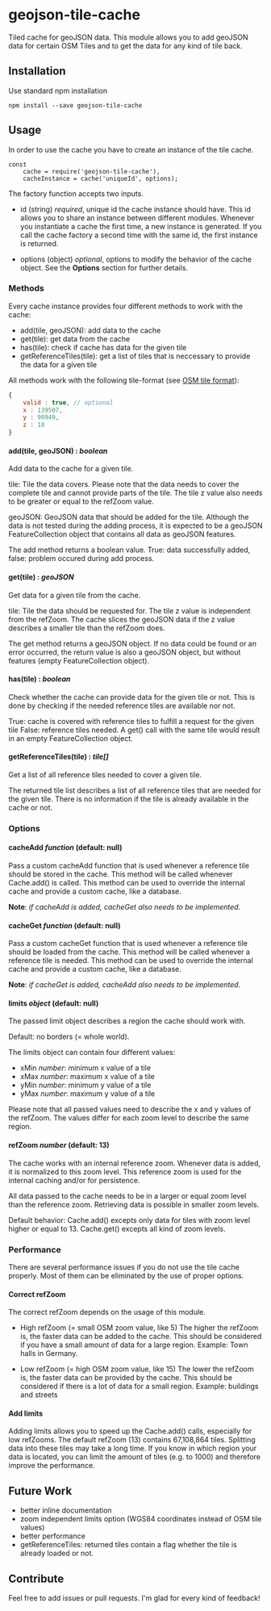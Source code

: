 # geojson-tile-cache
Tiled cache for geoJSON data. This module allows you to add geoJSON data for certain OSM Tiles and to get the data for any kind of tile back.

## Installation
Use standard npm installation

```shell
npm install --save geojson-tile-cache
```

## Usage
In order to use the cache you have to create an instance of the tile cache.

```shell
const
    cache = require('geojson-tile-cache'),
    cacheInstance = cache('uniqueId', options);
```

The factory function accepts two inputs. 

- id (string) *required*, unique id the cache instance should have. This id allows you to share an instance between different modules. Whenever you instantiate a cache the first time, a new instance is generated. If you call the cache factory a second time with the same id, the first instance is returned.

- options (object) *optional*, options to modify the behavior of the cache object. See the **Options** section for further details.

### Methods
Every cache instance provides four different methods to work with the cache:

- add(tile, geoJSON): add data to the cache
- get(tile): get data from the cache
- has(tile): check if cache has data for the given tile
- getReferenceTiles(tile): get a list of tiles that is neccessary to provide the data for a given tile

All methods work with the following tile-format (see [OSM tile format](http://wiki.openstreetmap.org/wiki/Slippy_map_tilenames#Resolution_and_Scale)):
```js
{
    valid : true, // optional
    x : 139507,
    y : 90949,
    z : 18
}
```

#### add(tile, geoJSON) : *boolean*
Add data to the cache for a given tile.

tile: Tile the data covers. Please note that the data needs to cover the complete tile and cannot provide parts of the tile. The tile z value also needs to be greater or equal to the refZoom value.

geoJSON: GeoJSON data that should be added for the tile. Although the data is not tested during the adding process, it is expected to be a geoJSON FeatureCollection object that contains all data as geoJSON features.

The add method returns a boolean value. True: data successfully added, false: problem occured during add process.

#### get(tile) : *geoJSON*
Get data for a given tile from the cache.

tile: Tile the data should be requested for. The tile z value is independent from the refZoom. The cache slices the geoJSON data if the z value describes a smaller tile than the refZoom does.

The get method returns a geoJSON object. If no data could be found or an error occurred, the return value is also a geoJSON object, but without features (empty FeatureCollection object).

#### has(tile) : *boolean*
Check whether the cache can provide data for the given tile or not. This is done by checking if the needed reference tiles are available nor not.

True: cache is covered with reference tiles to fulfill a request for the given tile
False: reference tiles needed. A get() call with the same tile would result in an empty FeatureCollection object.

#### getReferenceTiles(tile) : *tile[]*
Get a list of all reference tiles needed to cover a given tile.

The returned tile list describes a list of all reference tiles that are needed for the given tile. There is no information if the tile is already available in the cache or not.

### Options

#### cacheAdd *function* (default: null)
Pass a custom cacheAdd function that is used whenever a reference tile should be stored in the cache.
This method will be called whenever Cache.add() is called. This method can be used to override the
internal cache and provide a custom cache, like a database.

**Note**: *if cacheAdd is added, cacheGet also needs to be implemented*.

#### cacheGet *function* (default: null)
Pass a custom cacheGet function that is used whenever a reference tile should be loaded from the cache.
This method will be called whenever a reference tile is needed. This method can be used to override the
internal cache and provide a custom cache, like a database.

**Note**: *if cacheGet is added, cacheAdd also needs to be implemented*.

#### limits *object* (default: null)
The passed limit object describes a region the cache should work with.

Default: no borders (= whole world).

The limits object can contain four different values:

- xMin *number*: minimum x value of a tile
- xMax *number*: maximum x value of a tile
- yMin *number*: minimum y value of a tile
- yMax *number*: maximum y value of a tile

Please note that all passed values need to describe the x and y values of the refZoom. The values differ for each zoom level to describe the same region.

#### refZoom *number* (default: 13)
The cache works with an internal reference zoom. Whenever data is added, it is normalized to this zoom level. 
This reference zoom is used for the internal caching and/or for persistence.

All data passed to the cache needs to be in a larger or equal zoom level than the reference zoom. Retrieving data is possible in smaller zoom levels.

Default behavior: Cache.add() excepts only data for tiles with zoom level higher or equal to 13. Cache.get() excepts all kind of zoom levels.

### Performance
There are several performance issues if you do not use the tile cache properly. Most of them can be eliminated by the use of proper options.

#### Correct refZoom
The correct refZoom depends on the usage of this module.

- High refZoom (= small OSM zoom value, like 5)
The higher the refZoom is, the faster data can be added to the cache. This should be considered if you have a small amount of data for a large region. Example: Town halls in Germany.

- Low refZoom (= high OSM zoom value, like 15)
The lower the refZoom is, the faster data can be provided by the cache. This should be considered if there is a lot of data for a small region. Example: buildings and streets

#### Add limits
Adding limits allows you to speed up the Cache.add() calls, especially for low refZooms. The default refZoom (13) contains 67,108,864 tiles. Splitting data into these tiles may take a long time. If you know in which region your data is located, you can limit the amount of tiles (e.g. to 1000) and therefore improve the performance.

## Future Work
- better inline documentation
- zoom independent limits option (WGS84 coordinates instead of OSM tile values)
- better performance
- getReferenceTiles: returned tiles contain a flag whether the tile is already loaded or not.

## Contribute
Feel free to add issues or pull requests. I'm glad for every kind of feedback!
